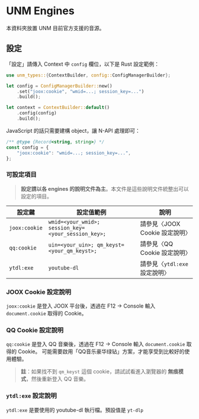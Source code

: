 # UNM Engines

本資料夾放置 UNM 目前官方支援的音源。

## 設定

「設定」請傳入 Context 中 `config` 欄位，以下是 Rust 設定範例：

```rs
use unm_types::{ContextBuilder, config::ConfigManagerBuilder};

let config = ConfigManagerBuilder::new()
    .set("joox:cookie", "wmid=...; session_key=...")
    .build();

let context = ContextBuilder::default()
    .config(config)
    .build();
```

JavaScript 的話只需要建構 object，讓 N-API 處理即可：

```js
/** @type {Record<string, string>} */
const config = {
    "joox:cookie": "wmid=...; session_key=...",
};
```

### 可設定項目

> **設定請以各 engines 的說明文件為主**。本文件是這些說明文件統整出可以設定的項目。

| 設定鍵        | 設定值範例                                          | 說明                           |
| ------------- | --------------------------------------------------- | ------------------------------ |
| `joox:cookie` | `wmid=<your_wmid>; session_key=<your_session_key>;` | 請參見〈JOOX Cookie 設定說明〉 |
| `qq:cookie`   | `uin=<your_uin>; qm_keyst=<your_qm_keyst>;`         | 請參見〈QQ Cookie 設定說明〉   |
| `ytdl:exe`    | `youtube-dl`                                        | 請參見〈`ytdl:exe` 設定說明〉  |

### JOOX Cookie 設定說明

`joox:cookie` 是登入 JOOX 平台後，透過在 F12 → Console 輸入 `document.cookie` 取得的 Cookie。

### QQ Cookie 設定說明

`qq:cookie` 是登入 QQ 音樂後，透過在 F12 → Console 輸入 `document.cookie` 取得的 Cookie。
可能需要啟用「QQ音乐豪华绿钻」方案，才能享受到比較好的使用體驗。

> **註**：如果找不到 `qm_keyst` 這個 cookie，請試試看進入瀏覽器的 **無痕模式**，然後重新登入 QQ 音樂。

### `ytdl:exe` 設定說明

`ytdl:exe` 是要使用的 youtube-dl 執行檔。預設值是 `yt-dlp`
